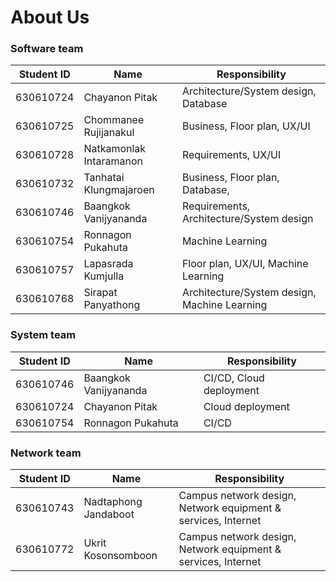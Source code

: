 # About Us

### Software team

| Student ID | Name                    | Responsibility                               |
| ---------- | ----------------------- | -------------------------------------------- |
| 630610724  | Chayanon Pitak          | Architecture/System design, Database         |
| 630610725  | Chommanee Rujijanakul   | Business, Floor plan, UX/UI                  |
| 630610728  | Natkamonlak Intaramanon | Requirements, UX/UI                          |
| 630610732  | Tanhatai Klungmajaroen  | Business, Floor plan, Database,              |
| 630610746  | Baangkok Vanijyananda   | Requirements, Architecture/System design     |
| 630610754  | Ronnagon Pukahuta       | Machine Learning                             |
| 630610757  | Lapasrada Kumjulla      | Floor plan, UX/UI, Machine Learning          |
| 630610768  | Sirapat Panyathong      | Architecture/System design, Machine Learning |

### System team

| Student ID | Name                  | Responsibility          |
| ---------- | --------------------- | ----------------------- |
| 630610746  | Baangkok Vanijyananda | CI/CD, Cloud deployment |
| 630610724  | Chayanon Pitak        | Cloud deployment        |
| 630610754  | Ronnagon Pukahuta     | CI/CD                   |

### Network team

| Student ID | Name                 | Responsibility                                                |
| ---------- | -------------------- | ------------------------------------------------------------- |
| 630610743  | Nadtaphong Jandaboot | Campus network design, Network equipment & services, Internet |
| 630610772  | Ukrit Kosonsomboon   | Campus network design, Network equipment & services, Internet |
